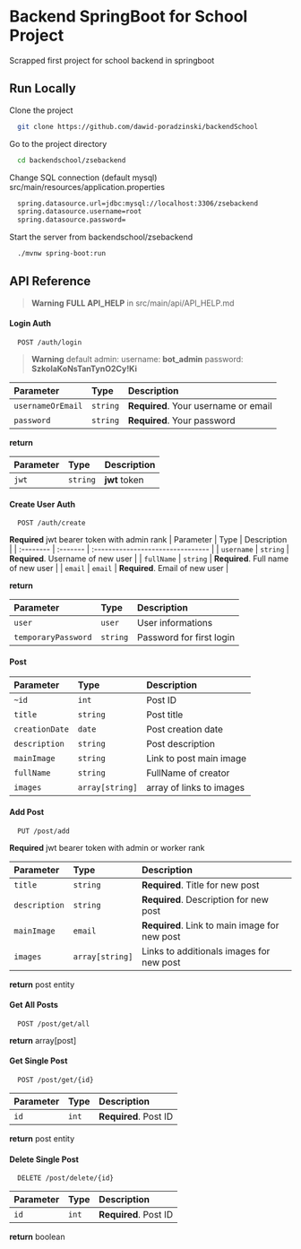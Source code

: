 
# Backend SpringBoot for School Project

Scrapped first project for school backend in springboot


## Run Locally

Clone the project

```bash
  git clone https://github.com/dawid-poradzinski/backendSchool
```

Go to the project directory

```bash
  cd backendschool/zsebackend
```

Change SQL connection (default mysql)
src/main/resources/application.properties

```bash
  spring.datasource.url=jdbc:mysql://localhost:3306/zsebackend
  spring.datasource.username=root
  spring.datasource.password=
```

Start the server from backendschool/zsebackend

```bash
  ./mvnw spring-boot:run
```


## API Reference

>**Warning**
>**FULL API_HELP**
>in src/main/api/API_HELP.md

#### Login Auth

```http
  POST /auth/login
```
>**Warning**
>default admin:
>username: **bot_admin**
>password: **SzkolaKoNsTanTynO2Cy!Ki**

| Parameter         | Type     | Description                          |
| :---------------- | :------- | :----------------------------------- |
| `usernameOrEmail` | `string` | **Required**. Your username or email |
| `password`        | `string` | **Required**. Your password          |

**return**

| Parameter | Type | Description |
| :------ | :----- | :---------- |
| `jwt` | `string` | **jwt** token |



#### Create User Auth

```http
  POST /auth/create
```

**Required** jwt bearer token with admin rank
| Parameter | Type     | Description                       |
| :-------- | :------- | :-------------------------------- |
| `username`      | `string` | **Required**. Username of new user |
| `fullName` | `string` | **Required**. Full name of new user |
| `email` | `email` | **Required**. Email of new user |

**return**

| Parameter | Type | Description |
| :------ | :----- | :---------- |
| `user` | `user` | User informations |
| `temporaryPassword` |`string` | Password for first login |

#### Post

| Parameter | Type | Description |
| :------ | :----- | :---------- |
| `~id` | `int` | Post ID |
| `title` |`string` | Post title |
| `creationDate` | `date` | Post creation date|
|`description` | `string` | Post description |
| `mainImage` | `string` | Link to post main image|
|`fullName` | `string` | FullName of creator |
| `images` | `array[string]` | array of links to images|


#### Add Post

```http
  PUT /post/add
```
**Required** jwt bearer token with admin or worker rank

| Parameter | Type     | Description                       |
| :-------- | :------- | :-------------------------------- |
| `title`      | `string` | **Required**. Title for new post |
| `description` | `string` | **Required**. Description for new post |
| `mainImage` | `email` | **Required**. Link to main image for new post |
| `images` | `array[string]`| Links to additionals images for new post |

**return** post entity

#### Get All Posts

```http
  POST /post/get/all
```
**return** array[post]

#### Get Single Post

```http
  POST /post/get/{id}
```

| Parameter | Type     | Description                       |
| :-------- | :------- | :-------------------------------- |
| `id`      | `int` | **Required**. Post ID|

**return** post entity

#### Delete Single Post

```http
  DELETE /post/delete/{id}
```

| Parameter | Type     | Description                       |
| :-------- | :------- | :-------------------------------- |
| `id`      | `int` | **Required**. Post ID|

**return** boolean